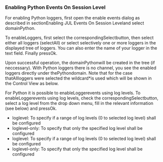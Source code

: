 ### Enabling Python Events On Session Level

For enabling Python loggers, first open the enable events dialog as described in sectionEnabling JUL Events On Session Leveland select domainPython.

To enableLoggers, first select the correspondingSelectbutton, then select either all loggers (selectAll) or select selectively one or more loggers in the displayed tree of loggers. You can also enter the name of your logger in the text field. Finally pressOk.



Upon successful operation, the domainPythonwill be created in the tree (if neccessary). With Python loggers there is no channel, you see the enabled loggers directly under thePythondomain. Note that for the case thatAllloggers were selected the wildcard*is used which will be shown in the Control View as below.



For Python it is possible to enableLoggerevents using log levels. To enableLoggerevents using log levels, check the correspondingSelectbutton, select a log level from the drop down menu, fill in the relevant information (see below) and pressOk.
- loglevel: To specify if a range of log levels (0 to selected log level) shall be configured
- loglevel-only: To specify that only the specified log level shall be configured
- loglevel: To specify if a range of log levels (0 to selected log level) shall be configured
- loglevel-only: To specify that only the specified log level shall be configured
